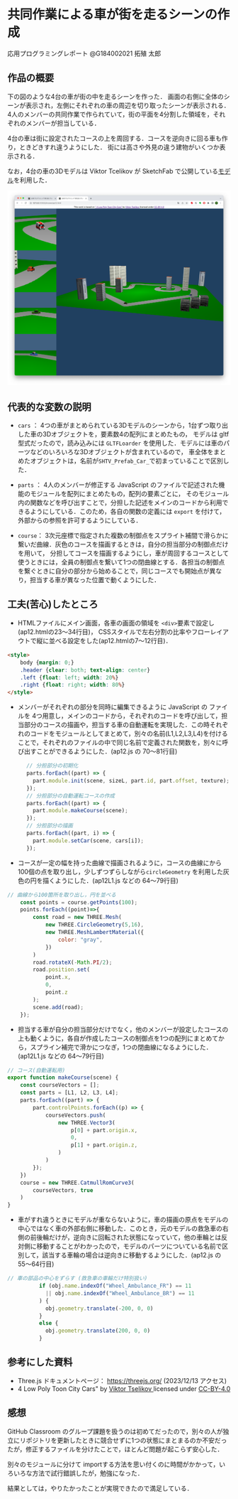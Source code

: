 # 共同作業による車が街を走るシーンの作成

応用プログラミングレポート @G184002021 拓殖 太郎

## 作品の概要

下の図のような4台の車が街の中を走るシーンを作った．
画面の右側に全体のシーンが表示され，左側にそれぞれの車の周辺を切り取ったシーンが表示される．
4人のメンバーの共同作業で作られていて，街の平面を4分割した領域を，それぞれのメンバーが担当している．

4台の車は街に設定されたコースの上を周回する．コースを逆向きに回る車も作り，ときどきすれ違うようにした．
街には高さや外見の違う建物がいくつか表示される．

なお，4台の車の3Dモデルは Viktor Tcelikov が SketchFab で公開している[モデル](https://sketchfab.com/3d-models/4-low-poly-toon-city-cars-cdce7c9c2a17473cadd03ce4746b4f13)を利用した．

![動作画面](sample01.png)

## 代表的な変数の説明

* `cars` ： 4つの車がまとめられている3Dモデルのシーンから，1台ずつ取り出した車の3Dオブジェクトを，要素数4の配列にまとめたもの，
モデルは gltf 型式だったので，読み込みには `GLTFLoarder` を使用した．モデルには車のパーツなどのいろいろな3Dオブジェクトが含まれているので，
車全体をまとめたオブジェクトは，名前が`SHTV_Prefab_Car_`で初まっていることで区別した．

* `parts` ： 4人のメンバーが修正する JavaScript のファイルで記述された機能のモジュールを配列にまとめたもの，配列の要素ごとに，
そのモジュール内の関数などを呼び出すことで，分担した記述をメインのコードから利用できるようにしている．このため，各自の関数の定義には
`export` を付けて，外部からの参照を許可するようにしている．

* `course`： 3次元座標で指定された複数の制御点をスプライト補間で滑らかに繋いだ曲線．灰色のコースを描画するときは，自分の担当部分の制御点だけを用いて，
分担してコースを描画するようにし，車が周回するコースとして使うときには，全員の制御点を繋いて1つの閉曲線とする．各担当の制御点を繋ぐときに自分の部分から始めることで，同じコースでも開始点が異なり，担当する車が異なった位置で動くようにした．

## 工夫(苦心)したところ

* HTMLファイルにメイン画面，各車の画面の領域を `<div>`要素で設定し(ap12.htmlの23〜34行目)，
CSSスタイルで左右分割の比率やフローレイアウトで縦に並べる設定をした(ap12.htmlの7〜12行目)．

```html
<style>
	body {margin: 0;}
	.header {clear: both; text-align: center}
	.left {float: left; width: 20%}
	.right {float: right; width: 80%}
</style>
```

* メンバーがそれぞれの部分を同時に編集できるように JavaScript の ファイルを 4つ用意し，メインのコードから，それぞれのコードを呼び出して，担当部分のコースの描画や，担当する車の自動運転を実現した．この時それぞれのコードをモジュールとしてまとめて，別々の名前(L1,L2,L3,L4)を付けることで，それぞれのファイルの中で同じ名前で定義された関数を，別々に呼び出すことができるようにした．(ap12.js の 70〜81行目)

```javascript
      // 分担部分の初期化
      parts.forEach((part) => {
        part.module.init(scene, sizeL, part.id, part.offset, texture);
      });
      // 分担部分の自動運転コースの作成
      parts.forEach((part) => {
        part.module.makeCourse(scene);
      });
      // 分担部分の描画
      parts.forEach((part, i) => {
        part.module.setCar(scene, cars[i]);
      });
```

* コースが一定の幅を持った曲線で描画されるように，コースの曲線にから100個の点を取り出し，少しずつずらしながら`circleGeometry` を利用した灰色の円を描くようにした．(ap12L1.js などの 64〜79行目)

```javascript
// 曲線から100箇所を取り出し，円を並べる
    const points = course.getPoints(100);
    points.forEach((point)=>{
        const road = new THREE.Mesh(
            new THREE.CircleGeometry(5,16),
            new THREE.MeshLambertMaterial({
                color: "gray",
            })
        )
        road.rotateX(-Math.PI/2);
        road.position.set(
            point.x,
            0,
            point.z
        );
        scene.add(road);
    });
```

* 担当する車が自分の担当部分だけでなく，他のメンバーが設定したコースの上も動くように，各自が作成したコースの制御点を1つの配列にまとめてから，スプライン補完で滑かにつなぎ，1つの閉曲線になるようにした．(ap12L1.js などの 64〜79行目)

```javascript
// コース(自動運転用)
export function makeCourse(scene) {
    const courseVectors = [];
    const parts = [L1, L2, L3, L4];
    parts.forEach((part) => {
        part.controlPoints.forEach((p) => {
            courseVectors.push(
                new THREE.Vector3(
                    p[0] + part.origin.x,
                    0,
                    p[1] + part.origin.z,
                )
            )
        });
    })
    course = new THREE.CatmullRomCurve3(
        courseVectors, true
    )
}
```

* 車がすれ違うときにモデルが重ならないように，車の描画の原点をモデルの中心ではなく車の外部右側に移動した．このとき，元のモデルの救急車の右側の前後輪だけが，逆向きに回転された状態になっていて，他の車輪とは反対側に移動することがわかったので，モデルのパーツについている名前で区別して，該当する車輪の場合は逆向きに移動するようにした．(ap12.js の 55〜64行目)

```javascript
// 車の部品の中心をずらす (救急車の車輪だけ特別扱い)
          if (obj.name.indexOf("Wheel_Ambulance_FR") == 11
            || obj.name.indexOf("Wheel_Ambulance_BR") == 11
          ) {
            obj.geometry.translate(-200, 0, 0)
          }
          else {
            obj.geometry.translate(200, 0, 0)
          }
```

## 参考にした資料

* Three.js ドキュメントページ： https://threejs.org/ (2023/12/13 アクセス)
*  4 Low Poly Toon City Cars" by <a href="https://sketchfab.com/tselikov.viktor">Viktor Tselikov </a>licensed under  <a href="http://creativecommons.org/licenses/by/4.0/">CC-BY-4.0</a>

## 感想

GitHub Classroom のグループ課題を扱うのは初めてだったので，別々の人が独立にリポジトリを更新したときに競合せずに1つの状態にまとまるのか不安だったが，修正するファイルを分けたことで，ほとんど問題が起こらず安心した．

別々のモジュールに分けて importする方法を思い付くのに時間がかかって，いろいろな方法で試行錯誤したが，勉強になった．

結果としては，やりたかったことが実現できたので満足している．